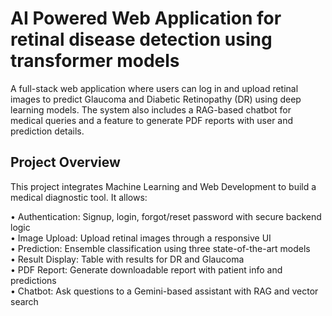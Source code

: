 # AI Powered Web Application for retinal disease detection using transformer models
 
A full-stack web application where users can log in and upload retinal images to predict Glaucoma and Diabetic Retinopathy (DR) using deep learning models. The system also includes a RAG-based chatbot for medical queries and a feature to generate PDF reports with user and prediction details.

## Project Overview 
This project integrates Machine Learning and Web Development to build a medical diagnostic tool. It allows:

• Authentication: Signup, login, forgot/reset password with secure backend logic  
• Image Upload: Upload retinal images through a responsive UI  
• Prediction: Ensemble classification using three state-of-the-art models  
• Result Display: Table with results for DR and Glaucoma  
• PDF Report: Generate downloadable report with patient info and predictions  
• Chatbot: Ask questions to a Gemini-based assistant with RAG and vector search  


